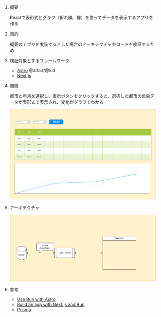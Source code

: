 1.  概要

    Reactで表形式とグラフ（折れ線、棒）を使ってデータを表示するアプリを作る

1.  目的

    概要のアプリを実装するとした場合のアーキテクチャやコードを検証するため

1.  検証対象とするフレームワーク
    - [Astro](https://astro.build/) @4.15.1/@5.0
    - [Next.js](https://nextjs.org/)

1.  機能

    都市と年月を選択し、表示ボタンをクリックすると、選択した都市の気象データが表形式で表示され、変化がグラフでわかる

    ![UI](ui.png)

1.  アーキテクチャ

    ![Architecture](architecture.png)

1.  参考
    - [Use Bun with Astro](https://docs.astro.build/en/recipes/bun/)
    - [Build an app with Next.js and Bun](https://bun.sh/guides/ecosystem/nextjs)
    - [Prisma](https://www.prisma.io/)
